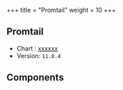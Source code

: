 +++
title = "Promtail"
weight = 10
+++

## Promtail

* Chart : [xxxxxx](https://artifacthub.io/packages/helm/pxxxx/xxxxx)
* Version: `11.0.4`

## Components

